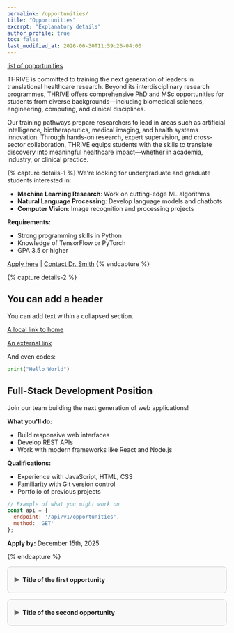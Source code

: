 ```yaml
---
permalink: /opportunities/
title: "Opportunities"
excerpt: "Explanatory details"
author_profile: true
toc: false
last_modified_at: 2026-06-30T11:59:26-04:00
---
```


[list of opportunities](#opportunities)

THRIVE is committed to training the next generation of leaders in translational healthcare research.
Beyond its interdisciplinary research programmes, THRIVE offers comprehensive PhD and MSc opportunities for students from diverse backgrounds—including biomedical sciences, engineering, computing, and clinical disciplines.

Our training pathways prepare researchers to lead in areas such as artificial intelligence, biotherapeutics, medical imaging, and health systems innovation.
Through hands-on research, expert supervision, and cross-sector collaboration, THRIVE equips students with the skills to translate discovery into meaningful healthcare impact—whether in academia, industry, or clinical practice.


{% capture details-1 %}
We're looking for undergraduate and graduate students interested in:

- **Machine Learning Research**: Work on cutting-edge ML algorithms
- **Natural Language Processing**: Develop language models and chatbots  
- **Computer Vision**: Image recognition and processing projects

**Requirements:**
- Strong programming skills in Python
- Knowledge of TensorFlow or PyTorch
- GPA 3.5 or higher

[Apply here](/apply) | [Contact Dr. Smith](mailto:smith@university.edu)
{% endcapture %}


{% capture details-2 %}
## You can add a header

You can add text within a collapsed section.

[A local link to home](/)


[An external link](https://example.com)

And even codes:
```python
print("Hello World")
```
## Full-Stack Development Position

Join our team building the next generation of web applications!

**What you'll do:**
- Build responsive web interfaces
- Develop REST APIs
- Work with modern frameworks like React and Node.js

**Qualifications:**
- Experience with JavaScript, HTML, CSS
- Familiarity with Git version control
- Portfolio of previous projects

```javascript
// Example of what you might work on
const api = {
  endpoint: '/api/v1/opportunities',
  method: 'GET'
};
```

**Apply by:** December 15th, 2025


{% endcapture %}

<div id="opportunities">
<details> <summary>Title of the first opportunity</summary> {{ details-1 | markdownify }} </details>
<details> <summary>Title of the second opportunity</summary> {{ details-2 | markdownify }} </details>
</div>

<style>
/* Enhanced details animation styles */
details {
  border: 1px solid #ccc;
  border-radius: 8px;
  padding: 1em;
  margin-bottom: 1em;
  background-color: #f9f9f9;
  transition: all 0.3s ease;
  overflow: hidden;
}

details:hover {
  border-color: #999;
  box-shadow: 0 2px 8px rgba(0, 0, 0, 0.1);
}

details summary {
  font-weight: bold;
  cursor: pointer;
  outline: none;
  padding: 0.5em 0;
  transition: all 0.2s ease;
  position: relative;
}

details summary:hover {
  color: #0066cc;
}

/* Arrow animation */
details summary::marker {
  content: '';
}

details summary::before {
  content: '▶';
  display: inline-block;
  margin-right: 0.5em;
  transition: transform 0.3s ease;
  color: #666;
}

details[open] summary::before {
  transform: rotate(90deg);
  color: #0066cc;
}

/* Content animation */
details > *:not(summary) {
  animation: slideDown 0.3s ease-out;
  transform-origin: top;
}

details:not([open]) > *:not(summary) {
  animation: slideUp 0.2s ease-in;
}

/* Keyframe animations */
@keyframes slideDown {
  from {
    opacity: 0;
    transform: translateY(-10px);
    max-height: 0;
  }
  to {
    opacity: 1;
    transform: translateY(0);
    max-height: 1000px;
  }
}

@keyframes slideUp {
  from {
    opacity: 1;
    transform: translateY(0);
    max-height: 1000px;
  }
  to {
    opacity: 0;
    transform: translateY(-10px);
    max-height: 0;
  }
}

/* Smooth height transition alternative (more reliable) */
details .content-wrapper {
  overflow: hidden;
  transition: max-height 0.3s ease, opacity 0.3s ease;
}

/* Active state styling */
details[open] {
  border-color: #0066cc;
  background-color: #f0f7ff;
}

</style>

<script>
document.addEventListener('DOMContentLoaded', () => {
  const detailsList = document.querySelectorAll('details');

  detailsList.forEach((targetDetail) => {
    targetDetail.addEventListener('toggle', () => {
      if (targetDetail.open) {
        detailsList.forEach((detail) => {
          if (detail !== targetDetail && detail.open) {
            detail.removeAttribute('open');
          }
        });
      }
    });
  });
});
</script>
